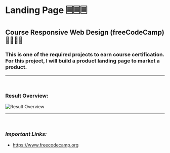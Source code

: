 # **Landing Page** 🗏🗏🗏

## **Course Responsive Web Design (freeCodeCamp)** 🧑🏻‍🚀🚀

### This is one of the required projects to earn course certification. For this project, I will build a product landing page to market a product.

---

<br>

### **Result Overview:**

![Result Overview](./assets/img/original-trombones.gif)

---

<br>

### _Important Links:_

- https://www.freecodecamp.org

